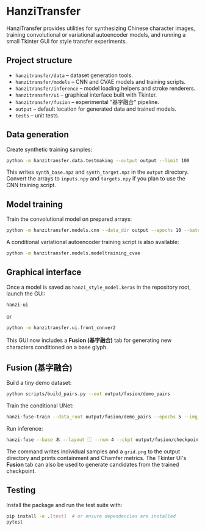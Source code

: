 # HanziTransfer

HanziTransfer provides utilities for synthesizing Chinese character images,
training convolutional or variational autoencoder models, and running a small
Tkinter GUI for style transfer experiments.

## Project structure

- `hanzitransfer/data` – dataset generation tools.
- `hanzitransfer/models` – CNN and CVAE models and training scripts.
- `hanzitransfer/inference` – model loading helpers and stroke renderers.
- `hanzitransfer/ui` – graphical interface built with Tkinter.
- `hanzitransfer/fusion` – experimental "基字融合" pipeline.
- `output` – default location for generated data and trained models.
- `tests` – unit tests.

## Data generation

Create synthetic training samples:

```bash
python -m hanzitransfer.data.testmaking --output output --limit 100
```

This writes `synth_base.npz` and `synth_target.npz` in the `output` directory.
Convert the arrays to `inputs.npy` and `targets.npy` if you plan to use the
CNN training script.

## Model training

Train the convolutional model on prepared arrays:

```bash
python -m hanzitransfer.models.cnn --data_dir output --epochs 10 --batch_size 32 --model_path hanzi_style_model.keras
```

A conditional variational autoencoder training script is also available:

```bash
python -m hanzitransfer.models.modeltraining_cvae
```

## Graphical interface

Once a model is saved as `hanzi_style_model.keras` in the repository root,
launch the GUI:

```bash
hanzi-ui
```

or

```bash
python -m hanzitransfer.ui.front_cnnver2
```

This GUI now includes a **Fusion (基字融合)** tab for generating new
characters conditioned on a base glyph.

## Fusion (基字融合)

Build a tiny demo dataset:

```bash
python scripts/build_pairs.py --out output/fusion/demo_pairs
```

Train the conditional UNet:

```bash
hanzi-fuse-train --data_root output/fusion/demo_pairs --epochs 5 --img_size 128
```

Run inference:

```bash
hanzi-fuse --base 木 --layout ⿰ --num 4 --ckpt output/fusion/checkpoints/hanzi_fusion_unet.pt
```

The command writes individual samples and a `grid.png` to the output directory
and prints containment and Chamfer metrics. The Tkinter UI's **Fusion** tab can
also be used to generate candidates from the trained checkpoint.

## Testing

Install the package and run the test suite with:

```bash
pip install -e .[test]  # or ensure dependencies are installed
pytest
```
